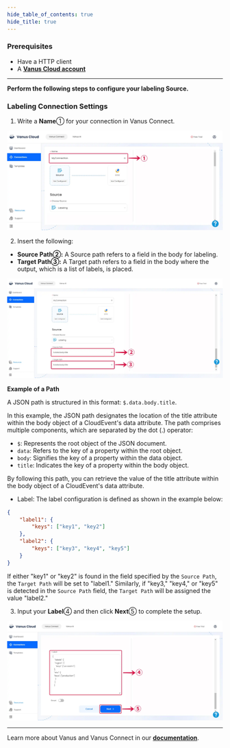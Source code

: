 ```yaml
--- 
hide_table_of_contents: true
hide_title: true
---
```


### Prerequisites

- Have a HTTP client
- A [**Vanus Cloud account**](https://cloud.vanus.ai)

---

**Perform the following steps to configure your labeling Source.**

### Labeling Connection Settings

1. Write a **Name**① for your connection in Vanus Connect.

![labelling-source-1](images/labelling-source-1.webp)

2. Insert the following:

- **Source Path②:** A Source path refers to a field in the body for labeling.
- **Target Path③:** A Target path refers to a field in the body where the output, which is a list of labels, is placed.

![labelling-source-2](images/labelling-source-2.webp)

**Example of a Path**

A JSON path is structured in this format: `$.data.body.title`.

In this example, the JSON path designates the location of the title attribute within the body object of a CloudEvent's data attribute. The path comprises multiple components, which are separated by the dot (.) operator:

- `$`: Represents the root object of the JSON document.
- `data`: Refers to the key of a property within the root object.
- `body`: Signifies the key of a property within the data object.
- `title`: Indicates the key of a property within the body object.

By following this path, you can retrieve the value of the title attribute within the body object of a CloudEvent's data attribute.

- Label: The label configuration is defined as shown in the example below:

```json
{
    "label1": {
        "keys": ["key1", "key2"]
    },
    "label2": {
        "keys": ["key3", "key4", "key5"]
    }
}
```

If either "key1" or "key2" is found in the field specified by the `Source Path`, the `Target Path` will be set to "label1." Similarly, if "key3," "key4," or "key5" is detected in the `Source Path` field, the `Target Path` will be assigned the value "label2."

3. Input your **Label**④  and then click **Next**⑤ to complete the setup.

![labelling-source-3](images/labelling-source-3.webp)

---

Learn more about Vanus and Vanus Connect in our [**documentation**](https://docs.vanus.ai).
